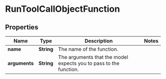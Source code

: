 

# RunToolCallObjectFunction

## Properties

Name | Type | Description | Notes
------------ | ------------- | ------------- | -------------
**name** | **String** | The name of the function. | 
**arguments** | **String** | The arguments that the model expects you to pass to the function. | 





